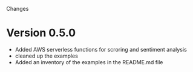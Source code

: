Changes

# Version 0.5.0

 - Added AWS serverless functions for scroring and sentiment analysis
 - cleaned up the examples
 - Added an inventory of the examples in the README.md file


 